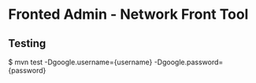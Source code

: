 Fronted Admin - Network Front Tool
==================================

Testing
-------

  $ mvn test -Dgoogle.username={username} -Dgoogle.password={password}
  
